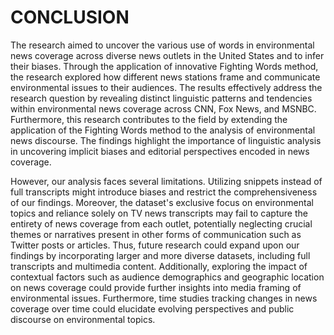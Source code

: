 # CONCLUSION

The research aimed to uncover the various use of words in environmental news coverage across diverse news outlets in the United States and to infer their biases. Through the application of innovative Fighting Words method, the research explored how different news stations frame and communicate environmental issues to their audiences. The results effectively address the research question by revealing distinct linguistic patterns and tendencies within environmental news coverage across CNN, Fox News, and MSNBC. Furthermore, this research contributes to the field by extending the application of the Fighting Words method to the analysis of environmental news discourse. The findings highlight the importance of linguistic analysis in uncovering implicit biases and editorial perspectives encoded in news coverage. 

However, our analysis faces several limitations. Utilizing snippets instead of full transcripts might introduce biases and restrict the comprehensiveness of our findings. Moreover, the dataset's exclusive focus on environmental topics and reliance solely on TV news transcripts may fail to capture the entirety of news coverage from each outlet, potentially neglecting crucial themes or narratives present in other forms of communication such as Twitter posts or articles. Thus, future research could expand upon our findings by incorporating larger and more diverse datasets, including full transcripts and multimedia content. Additionally, exploring the impact of contextual factors such as audience demographics and geographic location on news coverage could provide further insights into media framing of environmental issues. Furthermore, time studies tracking changes in news coverage over time could elucidate evolving perspectives and public discourse on environmental topics.
